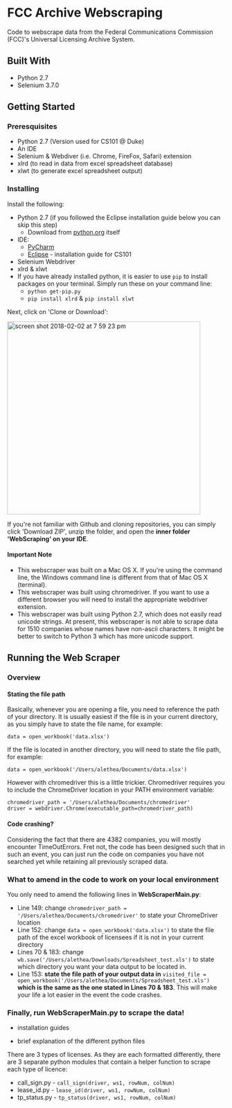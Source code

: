 # FCC Archive Webscraping
Code to webscrape data from the Federal Communications Commission (FCC)'s Universal Licensing Archive System. 
## Built With
- Python 2.7
- Selenium 3.7.0
## Getting Started
### Preresquisites
- Python 2.7 (Version used for CS101 @ Duke) 
- An IDE 
- Selenium & Webdiver (i.e. Chrome, FireFox, Safari) extension
- xlrd (to read in data from excel spreadsheet database)
- xlwt (to generate excel spreadsheet output)
### Installing
Install the following:
- Python 2.7 (if you followed the Eclipse installation guide below you can skip this step)
  - Download from [python.org](https://www.python.org/downloads/) itself
- IDE: 
  - [PyCharm](https://www.jetbrains.com/pycharm/)
  - [Eclipse](https://docs.google.com/document/d/1LgylwTTQiDQpF8kz0_L068G1jE8IYSIcQk-vlwcbUvU/edit) - installation guide for CS101
 - Selenium Webdriver
 - xlrd & xlwt
  - If you have already installed python, it is easier to use ```pip``` to install packages on your terminal. Simply run these on your command line:
    * ```python get-pip.py```
    * ```pip install xlrd``` & ```pip install xlwt```


Next, click on 'Clone or Download':
<p><img width="446" alt="screen shot 2018-02-02 at 7 59 23 pm" src="https://user-images.githubusercontent.com/22549537/35732222-99d93e68-0853-11e8-837e-82e40b77a0ba.png"></p>

If you're not familiar with Github and cloning repositories, you can simply click 'Download ZIP', unzip the folder, and open the **inner folder 'WebScraping' on your IDE**. 

#### Important Note
- This webscraper was built on a Mac OS X. If you're using the command line, the Windows command line is different from that of Mac OS X (terminal). 
- This webscraper was built using chromedriver. If you want to use a different browser you will need to install the appropriate webdriver extension. 
- This webscraper was built using Python 2.7, which does not easily read unicode strings. At present, this webscraper is not able to scrape data for 1510 companies whose names have non-ascii characters. It might be better to switch to Python 3 which has more unicode support. 
## Running the Web Scraper
### Overview
#### Stating the file path
Basically, whenever you are opening a file, you need to reference the path of your directory. 
It is usually easiest if the file is in your current directory, as you simply have to state the file name, for example:
```
data = open_workbook('data.xlsx') 
```
If the file is located in another directory, you will need to state the file path, for example:
```
data = open_workbook('/Users/alethea/Documents/data.xlsx') 
```
However with chromedriver this is a little trickier. Chromedriver requires you to include the ChromeDriver location in your PATH environment variable:
```
chromedriver_path = '/Users/alethea/Documents/chromedriver'
driver = webdriver.Chrome(executable_path=chromedriver_path)
```
#### Code crashing?
Considering the fact that there are 4382 companies, you will mostly encounter TimeOutErrors. 
Fret not, the code has been designed such that in such an event, you can just run the code on companies you have not searched yet while retaining all previously scraped data. 
### What to amend in the code to work on your local environment
You only need to amend the following lines in **WebScraperMain.py**:
- Line 149: change ```chromedriver_path = '/Users/alethea/Documents/chromedriver'``` to state your ChromeDriver location
- Line 152: change ```data = open_workbook('data.xlsx')``` to state the file path of the excel workbook of licensees if it is not in your current directory
- Lines 70 & 183: change ```wb.save('/Users/alethea/Downloads/Spreadsheet_test.xls')``` to state which directory you want your data output to be located in. 
- Line 153: **state the file path of your output data in** ```visited_file = open_workbook('/Users/alethea/Documents/Spreadsheet_test.xls')``` **which is the same as the one stated in Lines 70 & 183**. This will make your life a lot easier in the event the code crashes.
### Finally, run WebScraperMain.py to scrape the data!

- installation guides

- brief explanation of the different python files

There are 3 types of licenses. As they are each formatted differently, there are 3 separate python modules that contain a helper function to scrape each type of licence:
* call_sign.py - ```call_sign(driver, ws1, rowNum, colNum)``` 
* lease_id.py - ```lease_id(driver, ws1, rowNum, colNum)``` 
* tp_status.py - ```tp_status(driver, ws1, rowNum, colNum)``` 

